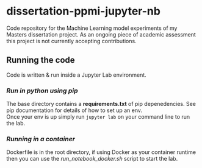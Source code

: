 # dissertation-ppmi-jupyter-nb
Code repository for the Machine Learning model experiments of my Masters dissertation project. As an ongoing piece of academic assessment this project is not currently accepting contributions.

## Running the code  

Code is written & run inside a Jupyter Lab environment.  

### _Run in python using pip_
The base directory contains a __requirements.txt__ of pip depenedencies. See pip documentation for details of how to set up an env.  
Once your env is up simply run ```jupyter lab``` on your command line to run the lab.  

### _Running in a container_
Dockerfile is in the root directory, if using Docker as your container runtime then you can use the _run_notebook_docker.sh_ script to start the lab. 
